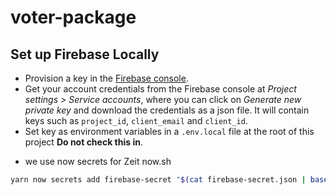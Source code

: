 # voter-package

## Set up Firebase Locally

- Provision a key in the [Firebase console](https://console.cloud.google.com/iam-admin/serviceaccounts?project=voter-package-dev).
- Get your account credentials from the Firebase console at _Project settings > Service accounts_, where you can click on _Generate new private key_ and download the credentials as a json file. It will contain keys such as `project_id`, `client_email` and `client_id`. 
- Set key as environment variables in a `.env.local` file at the root of this project **Do not check this in**.
<!-- - Get your authentication credentials from the Firebase console under _Project settings > General> Your apps_ Add a new web app if you don't already have one. Under _Firebase SDK snippet_ choose _Config_ to get the configuration as JSON. It will include keys like `apiKey`, `authDomain` and `databaseUrl`. Set the appropriate environment variables in the `.env` file at the root of this project. -->
<!-- - Set the environment variables `SESSION_SECRET_CURRENT` and `SESSION_SECRET_PREVIOUS` in the `.env` file. (These are used by [`cookie-session`](https://github.com/expressjs/cookie-session/#secret).] -->
- we use now secrets for Zeit now.sh 
```sh
yarn now secrets add firebase-secret "$(cat firebase-secret.json | base64)"
```